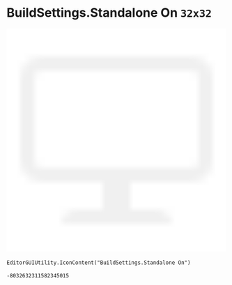 # BuildSettings.Standalone On `32x32`
<img src="/img/BuildSettings.Standalone%20On.png" width=512 height=512>

``` CSharp
EditorGUIUtility.IconContent("BuildSettings.Standalone On")
```
```
-8032632311582345015
```
